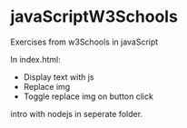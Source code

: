 # javaScriptW3Schools

Exercises from w3Schools in javaScript

In index.html:
  * Display text with js
  * Replace img
  * Toggle replace img on button click


intro with nodejs in seperate folder.  
